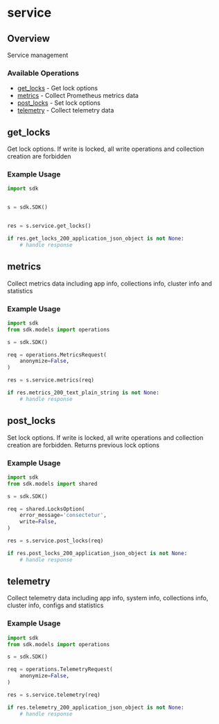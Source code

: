 # service

## Overview

Service management

### Available Operations

* [get_locks](#get_locks) - Get lock options
* [metrics](#metrics) - Collect Prometheus metrics data
* [post_locks](#post_locks) - Set lock options
* [telemetry](#telemetry) - Collect telemetry data

## get_locks

Get lock options. If write is locked, all write operations and collection creation are forbidden

### Example Usage

```python
import sdk


s = sdk.SDK()


res = s.service.get_locks()

if res.get_locks_200_application_json_object is not None:
    # handle response
```

## metrics

Collect metrics data including app info, collections info, cluster info and statistics

### Example Usage

```python
import sdk
from sdk.models import operations

s = sdk.SDK()

req = operations.MetricsRequest(
    anonymize=False,
)

res = s.service.metrics(req)

if res.metrics_200_text_plain_string is not None:
    # handle response
```

## post_locks

Set lock options. If write is locked, all write operations and collection creation are forbidden. Returns previous lock options

### Example Usage

```python
import sdk
from sdk.models import shared

s = sdk.SDK()

req = shared.LocksOption(
    error_message='consectetur',
    write=False,
)

res = s.service.post_locks(req)

if res.post_locks_200_application_json_object is not None:
    # handle response
```

## telemetry

Collect telemetry data including app info, system info, collections info, cluster info, configs and statistics

### Example Usage

```python
import sdk
from sdk.models import operations

s = sdk.SDK()

req = operations.TelemetryRequest(
    anonymize=False,
)

res = s.service.telemetry(req)

if res.telemetry_200_application_json_object is not None:
    # handle response
```
